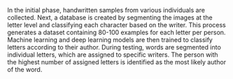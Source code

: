 In the initial phase, handwritten samples from various individuals are collected. Next, a database is created by segmenting the images at the letter level and classifying each character based on the writer. This process generates a dataset containing 80-100 examples for each letter per person. Machine learning and deep learning models are then trained to classify letters according to their author. During testing, words are segmented into individual letters, which are assigned to specific writers. The person with the highest number of assigned letters is identified as the most likely author of the word.
